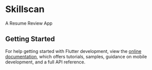 # Skillscan

A Resume Review App

## Getting Started

For help getting started with Flutter development, view the
[online documentation](https://docs.flutter.dev/), which offers tutorials,
samples, guidance on mobile development, and a full API reference.
